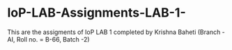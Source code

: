 # IoP-LAB-Assignments-LAB-1-
This are the assigments of IoP LAB 1 completed by Krishna Baheti (Branch - AI, Roll no. = B-66, Batch -2)
